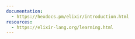 ```yaml
---
documentation:
  - https://hexdocs.pm/elixir/introduction.html
resources:
  - https://elixir-lang.org/learning.html
---
```

